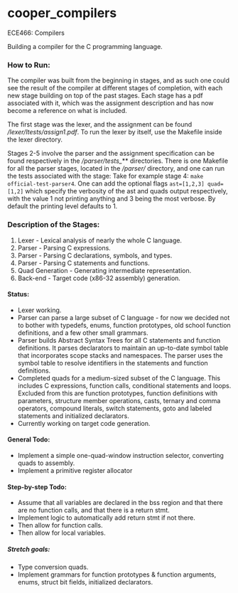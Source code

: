 # cooper_compilers
ECE466: Compilers

Building a compiler for the C programming language.

### How to Run:

The compiler was built from the beginning in stages, and as such one could see the result of the compiler at different stages of completion, with each new stage building on top of the past stages. Each stage has a pdf associated with it, which was the assignment description and has now become a reference on what is included. 

The first stage was the lexer, and the assignment can be found */lexer/ltests/assign1.pdf*. To run the lexer by itself, use the Makefile inside the lexer directory.

Stages 2-5 involve the parser and the assignment specification can be found respectively in the */parser/tests_*** directories. There is one Makefile for all the parser stages, located in the */parser/* directory, and one can run the tests associated with the stage: Take for example stage 4: `make official-test-parser4`. One can add the optional flags `ast=[1,2,3] quad=[1,2]` which specify the verbosity of the ast and quads output respectively, with the value 1 not printing anything and 3 being the most verbose. By default the printing level defaults to 1.


### Description of the Stages:
1. Lexer - Lexical analysis of nearly the whole C language.
2. Parser - Parsing C expressions.
3. Parser - Parsing C declarations, symbols, and types.
4. Parser - Parsing C statements and functions.
5. Quad Generation - Generating intermediate representation. 
6. Back-end - Target code (x86-32 assembly) generation.

#### Status:
* Lexer working.
* Parser can parse a large subset of C language - for now we decided not to bother with typedefs, enums, function prototypes, old school function definitions, and a few other small grammars.
* Parser builds Abstract Syntax Trees for all C statements and function definitions. It parses declarators to maintain an up-to-date symbol table that incorporates scope stacks and namespaces. The parser uses the symbol table to resolve identifiers in the statements and function definitions.
* Completed quads for a medium-sized subset of the C language. This includes C expressions, function calls, conditional statements and loops. Excluded from this are function prototypes, function definitions with parameters, structure member operations, casts, ternary and comma operators, compound literals, switch statements, goto and labeled statements and initialized declarators.
* Currently working on target code generation.

#### General Todo:
* Implement a simple one-quad-window instruction selector, converting quads to assembly.
* Implement a primitive register allocator 

#### Step-by-step Todo:
* Assume that all variables are declared in the bss region and that there are no function calls, and that there is a return stmt.
* Implement logic to automatically add return stmt if not there.
* Then allow for function calls.
* Then allow for local variables.


##### Stretch goals:
* Type conversion quads.
* Implement grammars for function prototypes & function arguments, enums, struct bit fields, initialized declarators.

